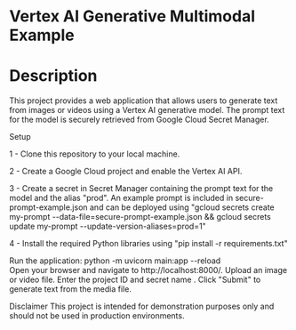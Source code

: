 # Vertex AI Generative Multimodal Example

# Description
This project provides a web application that allows users to generate text from images or videos using a Vertex AI generative model. The prompt text for the model is securely retrieved from Google Cloud Secret Manager.

Setup

1 - Clone this repository to your local machine.

2 - Create a Google Cloud project and enable the Vertex AI API.

3 - Create a secret in Secret Manager containing the prompt text for the model and the alias "prod". An example prompt is included in secure-prompt-example.json and can be deployed using
"gcloud secrets create my-prompt --data-file=secure-prompt-example.json && gcloud secrets update my-prompt --update-version-aliases=prod=1"

4 - Install the required Python libraries using "pip install -r requirements.txt"


Run the application:
python -m uvicorn main:app --reload  
Open your browser and navigate to http://localhost:8000/.
Upload an image or video file.
Enter the project ID and secret name .
Click "Submit" to generate text from the media file.

Disclaimer
This project is intended for demonstration purposes only and should not be used in production environments.

